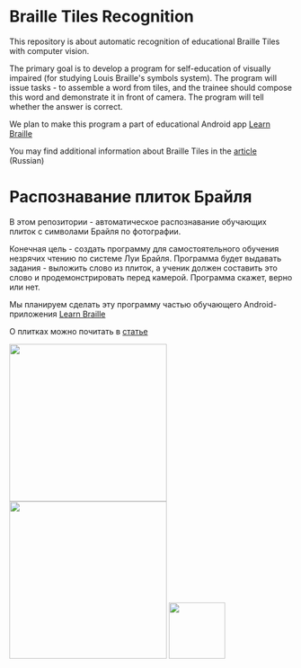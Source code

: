 # Braille Tiles Recognition
This repository is about automatic recognition of educational Braille Tiles with computer vision.

The primary goal is to develop a program for self-education of visually impaired (for studying Louis Braille's symbols system). The program will issue tasks - to assemble a word from tiles, and the trainee should compose this word and demonstrate it in front of camera. The program will tell whether the answer is correct.

We plan to make this program a part of educational Android app [Learn Braille](https://github.com/braille-systems/learn-braille)

You may find additional information about Braille Tiles in the [article](https://github.com/braille-systems/braille-trainer/wiki/tiles) (Russian)

# Распознавание плиток Брайля
В этом репозитории - автоматическое распознавание обучающих плиток с символами Брайля по фотографии.

Конечная цель - создать программу для самостоятельного обучения незрячих чтению по системе Луи Брайля. Программа будет выдавать задания - выложить слово из плиток, а ученик должен составить это слово и продемонстрировать перед камерой. Программа скажет, верно или нет.

Мы планируем сделать эту программу частью обучающего Android-приложения [Learn Braille](https://github.com/braille-systems/learn-braille)

О плитках можно почитать в [статье](https://github.com/braille-systems/braille-trainer/wiki/tiles)

<img src="https://user-images.githubusercontent.com/23435506/77844607-9a972180-71b0-11ea-8421-1b8414d472f4.jpg" height="280"><img src="https://user-images.githubusercontent.com/23435506/77844630-d336fb00-71b0-11ea-9fef-400a9af1de59.png" height="280">
<img src="https://user-images.githubusercontent.com/23435506/77844631-e0ec8080-71b0-11ea-969d-4618aea95e86.png" height="100"> 
